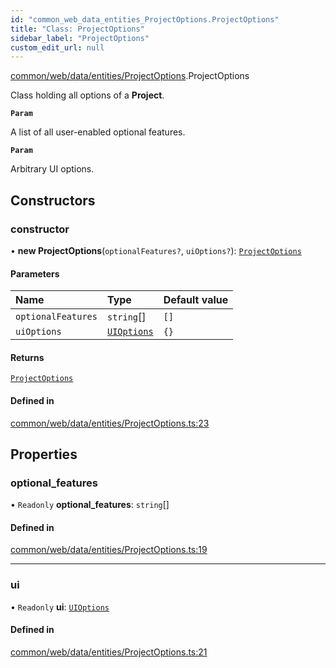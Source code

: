 ```yaml
---
id: "common_web_data_entities_ProjectOptions.ProjectOptions"
title: "Class: ProjectOptions"
sidebar_label: "ProjectOptions"
custom_edit_url: null
---
```


[common/web/data/entities/ProjectOptions](../modules/common_web_data_entities_ProjectOptions.md).ProjectOptions

Class holding all options of a **Project**.

**`Param`**

A list of all user-enabled optional features.

**`Param`**

Arbitrary UI options.

## Constructors

### constructor

• **new ProjectOptions**(`optionalFeatures?`, `uiOptions?`): [`ProjectOptions`](common_web_data_entities_ProjectOptions.ProjectOptions.md)

#### Parameters

| Name | Type | Default value |
| :------ | :------ | :------ |
| `optionalFeatures` | `string`[] | `[]` |
| `uiOptions` | [`UIOptions`](../modules/common_web_data_entities_ProjectOptions.md#uioptions) | `{}` |

#### Returns

[`ProjectOptions`](common_web_data_entities_ProjectOptions.ProjectOptions.md)

#### Defined in

[common/web/data/entities/ProjectOptions.ts:23](https://github.com/Soroush9978/rds-ng/blob/9a997cb/src/common/web/data/entities/ProjectOptions.ts#L23)

## Properties

### optional\_features

• `Readonly` **optional\_features**: `string`[]

#### Defined in

[common/web/data/entities/ProjectOptions.ts:19](https://github.com/Soroush9978/rds-ng/blob/9a997cb/src/common/web/data/entities/ProjectOptions.ts#L19)

___

### ui

• `Readonly` **ui**: [`UIOptions`](../modules/common_web_data_entities_ProjectOptions.md#uioptions)

#### Defined in

[common/web/data/entities/ProjectOptions.ts:21](https://github.com/Soroush9978/rds-ng/blob/9a997cb/src/common/web/data/entities/ProjectOptions.ts#L21)
